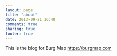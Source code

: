```yaml
---
layout: page
title: "about"
date: 2013-09-21 16:40
comments: true
sharing: true
footer: true
---
```

This is the blog for Burg Map https://burgmap.com
